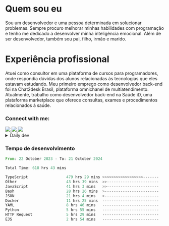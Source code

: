 # Quem sou eu
Sou um desenvolvedor e uma pessoa determinada em solucionar problemas. Sempre procuro melhorar minhas habilidades com programação e tenho me dedicado a desenvolver minha inteligência emocional. Além de ser desenvolvedor, também sou pai, filho, irmão e marido.

# Experiência profissional
Atuei como consultor em uma plataforma de cursos para programadores, onde respondia dúvidas dos alunos relacionadas às tecnologias que eles estavam estudando.
Meu primeiro emprego como desenvolvedor back-end foi na Chat2desk Brasil, plataforma omnichanel de multiatendimento.
Atualmente, trabalho como desenvolvedor back-end na Saúde iD, uma plataforma marketplace que oferece consultas, exames e procedimentos relacionados à saúde.

### Connect with me:
<a href="https://www.linkedin.com/in/theusmoreira" target="_blank" >
<img src="https://img.shields.io/badge/linkedin-%230077B5.svg?&style=for-the-badge&logo=linkedin&logoColor=white ">
</a>
<a href="https://www.instagram.com/matheus.s.moreira/" target="_blank">
<img src="https://img.shields.io/badge/instagram-%23E4405F.svg?&style=for-the-badge&logo=instagram&logoColor=white">
</a>
<a href="mailto:matheussm301@gmail.com"  target="_blank">
<img src="https://img.shields.io/badge/gmail-%23E4405F.svg?&style=for-the-badge&logo=gmail&logoColor=white">
</a>


<details>
  <summary>Daily dev </summary>
<p>
  <a href="https://app.daily.dev/matheussantos"><img src="https://github.com/matheus-santos-moreira/matheus-santos-moreira/blob/master/devcard.svg" width="200" alt="Matheus Santos's Dev Card"/></a>
 </p>
</details>

<h3>Tempo de desenvolvimento</h3>

<!--START_SECTION:waka-->

```rust
From: 22 October 2023 - To: 21 October 2024

Total Time: 618 hrs 43 mins

TypeScript                 479 hrs 29 mins >>>>>>>>>>>>>>>>>>-------   72.39 %
Other                      43 hrs 39 mins  >>-----------------------   06.59 %
JavaScript                 41 hrs 3 mins   >>-----------------------   06.20 %
Bash                       28 hrs 26 mins  >------------------------   04.29 %
JSON                       21 hrs 4 mins   >------------------------   03.18 %
Docker                     11 hrs 25 mins  -------------------------   01.72 %
YAML                       8 hrs 46 mins   -------------------------   01.32 %
Python                     5 hrs 55 mins   -------------------------   00.89 %
HTTP Request               5 hrs 29 mins   -------------------------   00.83 %
EJS                        2 hrs 54 mins   -------------------------   00.44 %
```

<!--END_SECTION:waka-->
